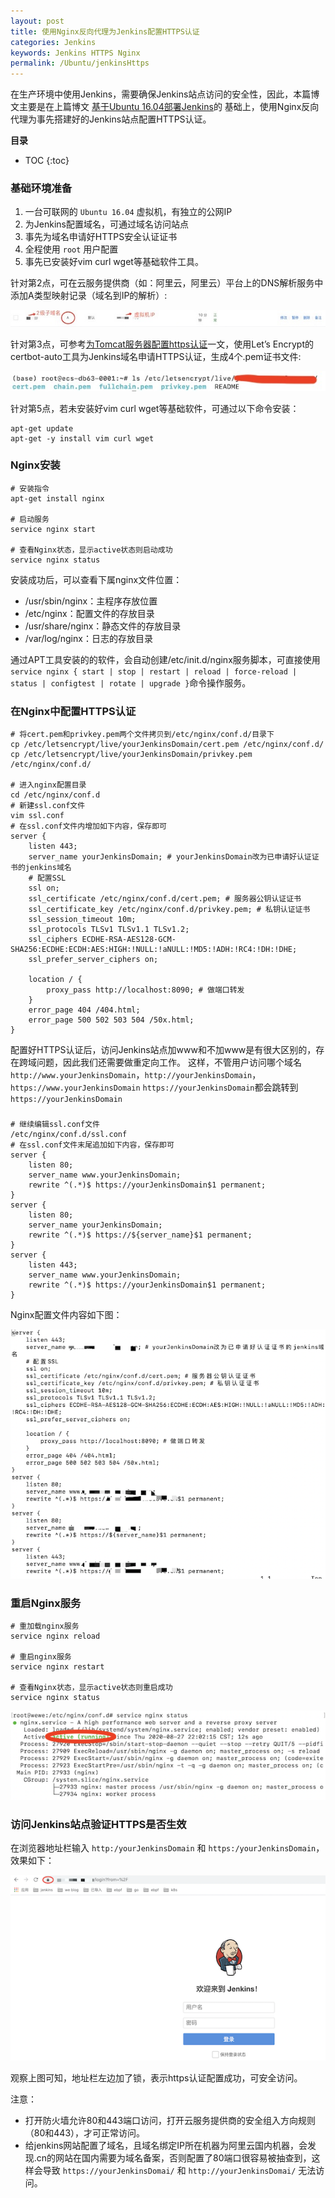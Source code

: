 ```yaml
---
layout: post
title: 使用Nginx反向代理为Jenkins配置HTTPS认证
categories: Jenkins
keywords: Jenkins HTTPS Nginx
permalink: /Ubuntu/jenkinsHttps
---
```



在生产环境中使用Jenkins，需要确保Jenkins站点访问的安全性，因此，本篇博文主要是在上篇博文
[基于Ubuntu 16.04部署Jenkins](https://we.wewelove.cn/Ubuntu/jenkinsDeploy)的
基础上，使用Nginx反向代理为事先搭建好的Jenkins站点配置HTTPS认证。


**目录**

* TOC
{:toc}

### 基础环境准备
1. 一台可联网的 `Ubuntu 16.04` 虚拟机，有独立的公网IP
2. 为Jenkins配置域名，可通过域名访问站点
3. 事先为域名申请好HTTPS安全认证证书
4. 全程使用 `root` 用户配置
5. 事先已安装好vim curl wget等基础软件工具。

针对第2点，可在云服务提供商（如：阿里云，阿里云）平台上的DNS解析服务中添加A类型映射记录（域名到IP的解析）:

![Jenkins域名解析](/images/posts/jenkins/jenkins_dns.jpg "Jenkins域名解析")

针对第3点，可参考[为Tomcat服务器配置https认证](https://we.wewelove.cn/Ubuntu/tomcatHttps)一文，使用Let’s Encrypt的
certbot-auto工具为Jenkins域名申请HTTPS认证，生成4个.pem证书文件:

![Jenkins认证证书](/images/posts/jenkins/jenkins_pem.jpeg "Jenkins认证证书")

针对第5点，若未安装好vim curl wget等基础软件，可通过以下命令安装：

```shell
apt-get update
apt-get -y install vim curl wget
```


### Nginx安装

```
# 安装指令
apt-get install nginx

# 启动服务
service nginx start

# 查看Nginx状态，显示active状态则启动成功
service nginx status
```

安装成功后，可以查看下属nginx文件位置：
- /usr/sbin/nginx：主程序存放位置
- /etc/nginx：配置文件的存放目录
- /usr/share/nginx：静态文件的存放目录
- /var/log/nginx：日志的存放目录
      
通过APT工具安装的的软件，会自动创建/etc/init.d/nginx服务脚本，可直接使用`service nginx { start | stop | restart | reload | force-reload | status | configtest | rotate | upgrade }`命令操作服务。
  

### 在Nginx中配置HTTPS认证

```
# 将cert.pem和privkey.pem两个文件拷贝到/etc/nginx/conf.d/目录下
cp /etc/letsencrypt/live/yourJenkinsDomain/cert.pem /etc/nginx/conf.d/
cp /etc/letsencrypt/live/yourJenkinsDomain/privkey.pem /etc/nginx/conf.d/

# 进入nginx配置目录
cd /etc/nginx/conf.d
# 新建ssl.conf文件
vim ssl.conf
# 在ssl.conf文件内增加如下内容，保存即可
server {
    listen 443;
    server_name yourJenkinsDomain; # yourJenkinsDomain改为已申请好认证证书的jenkins域名
    # 配置SSL
    ssl on;
    ssl_certificate /etc/nginx/conf.d/cert.pem; # 服务器公钥认证证书
    ssl_certificate_key /etc/nginx/conf.d/privkey.pem; # 私钥认证证书
    ssl_session_timeout 10m;
    ssl_protocols TLSv1 TLSv1.1 TLSv1.2;
    ssl_ciphers ECDHE-RSA-AES128-GCM-SHA256:ECDHE:ECDH:AES:HIGH:!NULL:!aNULL:!MD5:!ADH:!RC4:!DH:!DHE;
    ssl_prefer_server_ciphers on;

    location / {
        proxy_pass http://localhost:8090; # 做端口转发
    }
    error_page 404 /404.html;
    error_page 500 502 503 504 /50x.html;
}
```

配置好HTTPS认证后，访问Jenkins站点加www和不加www是有很大区别的，存在跨域问题，因此我们还需要做重定向工作。
这样，不管用户访问哪个域名`http://www.yourJenkinsDomain`，`http://yourJenkinsDomain`，`https://www.yourJenkinsDomain`
`https://yourJenkinsDomain`都会跳转到`https://yourJenkinsDomain`

### 

```
# 继续编辑ssl.conf文件
/etc/nginx/conf.d/ssl.conf
# 在ssl.conf文件末尾追加如下内容，保存即可
server {
    listen 80;
    server_name www.yourJenkinsDomain;
    rewrite ^(.*)$ https://yourJenkinsDomain$1 permanent; 
}
server {
    listen 80;
    server_name yourJenkinsDomain;
    rewrite ^(.*)$ https://${server_name}$1 permanent; 
}
server {
    listen 443;
    server_name www.yourJenkinsDomain;
    rewrite ^(.*)$ https://yourJenkinsDomain$1 permanent; 
}
```

Nginx配置文件内容如下图：

![Nginx配置文件](/images/posts/jenkins/nginx_https_conf.png "Nginx配置文件")

### 重启Nginx服务

```
# 重加载nginx服务
service nginx reload

# 重启nginx服务
service nginx restart

# 查看Nginx状态，显示active状态则重启成功
service nginx status
```

![查看Nginx状态](/images/posts/jenkins/nginx_status.png "查看Nginx状态")


### 访问Jenkins站点验证HTTPS是否生效

在浏览器地址栏输入 `http:/yourJenkinsDomain` 和 `https:/yourJenkinsDomain`，效果如下：

![Jenkins认证页面](/images/posts/jenkins/jenkins_https_page.png "Jenkins认证页面")

观察上图可知，地址栏左边加了锁，表示https认证配置成功，可安全访问。

注意：
- 打开防火墙允许80和443端口访问，打开云服务提供商的安全组入方向规则（80和443），才可正常访问。
- 给jenkins网站配置了域名，且域名绑定IP所在机器为阿里云国内机器，会发现.cn的网站在国内需要为域名备案，否则配置了80端口很容易被抽查到，这样会导致 `https://yourJenkinsDomai/` 和 `http://yourJenkinsDomai/` 无法访问。

